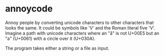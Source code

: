 # annoycode
Annoy people by converting unicode characters to other characters that looks the same. It could be symbols like 'V' and the Roman literal five 'V'. Imagine a path with unicode characters where an "å" is not U+00E5 but an "a" (U+0061) with a circle over it (U+030A).

The program takes either a string or a file as input.
